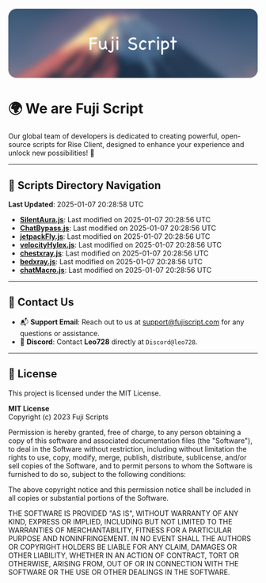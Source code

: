 ![Banner](.github/b.webp)

# 🌍 **We are Fuji Script**

Our global team of developers is dedicated to creating powerful, open-source scripts for Rise Client, designed to enhance your experience and unlock new possibilities! 🌟

---
<!-- SCRIPTS_NAVIGATION_START -->
## 📂 **Scripts Directory Navigation**

**Last Updated**: 2025-01-07 20:28:58 UTC

- **[SilentAura.js](scripts/SilentAura.js)**: Last modified on 2025-01-07 20:28:56 UTC
- **[ChatBypass.js](scripts/ChatBypass.js)**: Last modified on 2025-01-07 20:28:56 UTC
- **[jetpackFly.js](scripts/jetpackFly.js)**: Last modified on 2025-01-07 20:28:56 UTC
- **[velocityHylex.js](scripts/velocityHylex.js)**: Last modified on 2025-01-07 20:28:56 UTC
- **[chestxray.js](scripts/chestxray.js)**: Last modified on 2025-01-07 20:28:56 UTC
- **[bedxray.js](scripts/bedxray.js)**: Last modified on 2025-01-07 20:28:56 UTC
- **[chatMacro.js](scripts/chatMacro.js)**: Last modified on 2025-01-07 20:28:56 UTC

<!-- SCRIPTS_NAVIGATION_END -->

---

## 💬 **Contact Us**  
- 📬 **Support Email**: Reach out to us at [support@fujiscript.com](mailto:support@fujiscript.com) for any questions or assistance.  
- 💬 **Discord**: Contact **Leo728** directly at `Discord@leo728`.

---

## 📜 **License**

This project is licensed under the MIT License.  

**MIT License**  
Copyright (c) 2023 Fuji Scripts  

Permission is hereby granted, free of charge, to any person obtaining a copy of this software and associated documentation files (the "Software"), to deal in the Software without restriction, including without limitation the rights to use, copy, modify, merge, publish, distribute, sublicense, and/or sell copies of the Software, and to permit persons to whom the Software is furnished to do so, subject to the following conditions:  

The above copyright notice and this permission notice shall be included in all copies or substantial portions of the Software.  

THE SOFTWARE IS PROVIDED "AS IS", WITHOUT WARRANTY OF ANY KIND, EXPRESS OR IMPLIED, INCLUDING BUT NOT LIMITED TO THE WARRANTIES OF MERCHANTABILITY, FITNESS FOR A PARTICULAR PURPOSE AND NONINFRINGEMENT. IN NO EVENT SHALL THE AUTHORS OR COPYRIGHT HOLDERS BE LIABLE FOR ANY CLAIM, DAMAGES OR OTHER LIABILITY, WHETHER IN AN ACTION OF CONTRACT, TORT OR OTHERWISE, ARISING FROM, OUT OF OR IN CONNECTION WITH THE SOFTWARE OR THE USE OR OTHER DEALINGS IN THE SOFTWARE.  
